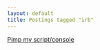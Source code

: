 ```yaml
---
layout: default
title: Postings tagged "irb"
---
```

[Pimp my script/console](http://janesconference.github.com/KievII/2009/06/pimp-my-script-console)<br />
